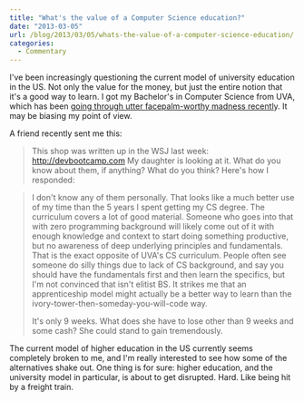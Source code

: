 ```yaml
---
title: "What's the value of a Computer Science education?"
date: "2013-03-05"
url: /blog/2013/03/05/whats-the-value-of-a-computer-science-education/
categories:
  - Commentary
---
```

I've been increasingly questioning the current model of university education in the US. Not only the value for the money, but just the entire notion that it's a good way to learn. I got my Bachelor's in Computer Science from UVA, which has been [going through utter facepalm-worthy madness recentl][1]y. It may be biasing my point of view.

A friend recently sent me this:

> This shop was written up in the WSJ last week: <http://devbootcamp.com> My daughter is looking at it. What do you know about them, if anything? What do you think?
Here's how I responded:

> I don't know any of them personally. That looks like a much better use of my time than the 5 years I spent getting my CS degree. The curriculum covers a lot of good material. Someone who goes into that with zero programming background will likely come out of it with enough knowledge and context to start doing something productive, but no awareness of deep underlying principles and fundamentals. That is the exact opposite of UVA's CS curriculum. People often see someone do silly things due to lack of CS background, and say you should have the fundamentals first and then learn the specifics, but I'm not convinced that isn't elitist BS. It strikes me that an apprenticeship model might actually be a better way to learn than the ivory-tower-then-someday-you-will-code way.
> 
> It's only 9 weeks. What does she have to lose other than 9 weeks and some cash? She could stand to gain tremendously.

The current model of higher education in the US currently seems completely broken to me, and I'm really interested to see how some of the alternatives shake out. One thing is for sure: higher education, and the university model in particular, is about to get disrupted. Hard. Like being hit by a freight train.

 [1]: http://www.washingtonpost.com/local/education/at-u-va-tensions-between-sullivan-and-dragas-hit-a-new-boiling-point/2013/03/01/6cf65212-810a-11e2-8074-b26a871b165a_print.html
